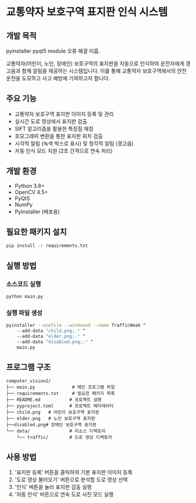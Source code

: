 # 교통약자 보호구역 표지판 인식 시스템

## 개발 목적
pyinstaller pyqt5 module 오류 해결 미흡.

교통약자(어린이, 노인, 장애인) 보호구역의 표지판을 자동으로 인식하여 운전자에게 경고음과 함께 알림을 제공하는 시스템입니다. 이를 통해 교통약자 보호구역에서의 안전 운전을 도모하고 사고 예방에 기여하고자 합니다.

## 주요 기능
- 교통약자 보호구역 표지판 이미지 등록 및 관리
- 실시간 도로 영상에서 표지판 검출
- SIFT 알고리즘을 활용한 특징점 매칭
- 호모그래피 변환을 통한 표지판 위치 검출
- 시각적 알림 (녹색 박스로 표시) 및 청각적 알림 (경고음)
- 자동 인식 모드 지원 (2초 간격으로 연속 처리)

## 개발 환경
- Python 3.8+
- OpenCV 4.5+
- PyQt5
- NumPy
- PyInstaller (배포용)

## 필요한 패키지 설치
```bash
pip install -r requirements.txt
```

## 실행 방법
### 소스코드 실행
```bash
python main.py
```

### 실행 파일 생성
```bash
pyinstaller --onefile --windowed --name TrafficWeak ^
    --add-data "child.png;." ^
    --add-data "elder.png;." ^
    --add-data "disabled.png;." ^
    main.py
```

## 프로그램 구조
```
computer_vision2/
├── main.py              # 메인 프로그램 파일
├── requirements.txt     # 필요한 패키지 목록
├── README.md           # 프로젝트 설명
├── pyproject.toml      # 프로젝트 메타데이터
├── child.png   # 어린이 보호구역 표지판
├── elder.png   # 노인 보호구역 표지판
├──disabled.png# 장애인 보호구역 표지판
└── data/               # 리소스 디렉토리
    └── traffic/        # 도로 영상 디렉토리
```

## 사용 방법
1. '표지판 등록' 버튼을 클릭하여 기본 표지판 이미지 등록
2. '도로 영상 불러오기' 버튼으로 분석할 도로 영상 선택
3. '인식' 버튼을 눌러 표지판 검출 실행
4. '자동 인식' 버튼으로 연속 도로 사진 모드 실행
